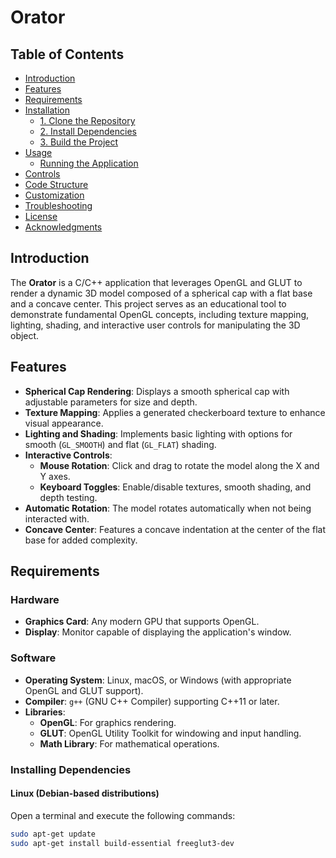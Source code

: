 # Orator

## Table of Contents

- [Introduction](#introduction)
- [Features](#features)
- [Requirements](#requirements)
- [Installation](#installation)
  - [1. Clone the Repository](#1-clone-the-repository)
  - [2. Install Dependencies](#2-install-dependencies)
  - [3. Build the Project](#3-build-the-project)
- [Usage](#usage)
  - [Running the Application](#running-the-application)
- [Controls](#controls)
- [Code Structure](#code-structure)
- [Customization](#customization)
- [Troubleshooting](#troubleshooting)
- [License](#license)
- [Acknowledgments](#acknowledgments)

## Introduction

The **Orator** is a C/C++ application that leverages OpenGL and GLUT to render a dynamic 3D model composed of a spherical cap with a flat base and a concave center. This project serves as an educational tool to demonstrate fundamental OpenGL concepts, including texture mapping, lighting, shading, and interactive user controls for manipulating the 3D object.

## Features

- **Spherical Cap Rendering**: Displays a smooth spherical cap with adjustable parameters for size and depth.
- **Texture Mapping**: Applies a generated checkerboard texture to enhance visual appearance.
- **Lighting and Shading**: Implements basic lighting with options for smooth (`GL_SMOOTH`) and flat (`GL_FLAT`) shading.
- **Interactive Controls**:
  - **Mouse Rotation**: Click and drag to rotate the model along the X and Y axes.
  - **Keyboard Toggles**: Enable/disable textures, smooth shading, and depth testing.
- **Automatic Rotation**: The model rotates automatically when not being interacted with.
- **Concave Center**: Features a concave indentation at the center of the flat base for added complexity.

## Requirements

### Hardware

- **Graphics Card**: Any modern GPU that supports OpenGL.
- **Display**: Monitor capable of displaying the application's window.

### Software

- **Operating System**: Linux, macOS, or Windows (with appropriate OpenGL and GLUT support).
- **Compiler**: `g++` (GNU C++ Compiler) supporting C++11 or later.
- **Libraries**:
  - **OpenGL**: For graphics rendering.
  - **GLUT**: OpenGL Utility Toolkit for windowing and input handling.
  - **Math Library**: For mathematical operations.

### Installing Dependencies

#### Linux (Debian-based distributions)

Open a terminal and execute the following commands:

```bash
sudo apt-get update
sudo apt-get install build-essential freeglut3-dev

